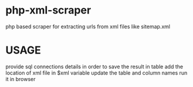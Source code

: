 # php-xml-scraper
php based scraper for extracting urls from xml files like sitemap.xml

# USAGE
provide sql connections details in order to save the result in table
add the location of xml file in $xml variable
update the table and column names
run it in browser
